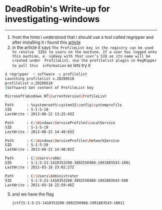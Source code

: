 # DeadRobin's Write-up for investigating-windows

---

1. from the hints i understood that i should use a tool called regripper and after installing it i found this [article](https://resources.infosecinstitute.com/topic/registry-forensics-regripper-command-line-linux/)
2. in the article it says `The ProfileList key in the registry can be used to resolve  SIDs to users on the machine. If a user has logged onto this machine, a  subkey with that user’s SID as its name will be created under  ProfileList. Use the profilelist plugin in RegRipper to pull this  information` so lets try it

```bash
$ regripper -r software -p profilelist
Launching profilelist v.20200518
profilelist v.20200518
(Software) Get content of ProfileList key

Microsoft\Windows NT\CurrentVersion\ProfileList

Path      : %systemroot%\system32\config\systemprofile
SID       : S-1-5-18
LastWrite : 2013-08-22 13:25:43Z

Path      : C:\Windows\ServiceProfiles\LocalService
SID       : S-1-5-19
LastWrite : 2013-08-22 14:48:03Z

Path      : C:\Windows\ServiceProfiles\NetworkService
SID       : S-1-5-20
LastWrite : 2013-08-22 14:48:02Z

Path      : C:\Users\robbr
SID       : S-1-5-21-1410353290-3892556988-1991803543-1001
LastWrite : 2021-03-16 23:02:27Z

Path      : C:\Users\Administrator
SID       : S-1-5-21-1410353290-3892556988-1991803543-500
LastWrite : 2021-03-16 22:59:46Z

```

3. and we have the flag

   ```
   jctf{S-1-5-21-1410353290-3892556988-1991803543-1001}
   ```

   